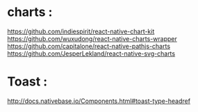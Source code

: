 # charts : 
https://github.com/indiespirit/react-native-chart-kit <br />
https://github.com/wuxudong/react-native-charts-wrapper <br />
https://github.com/capitalone/react-native-pathjs-charts <br />
https://github.com/JesperLekland/react-native-svg-charts <br />

# Toast :
http://docs.nativebase.io/Components.html#toast-type-headref
